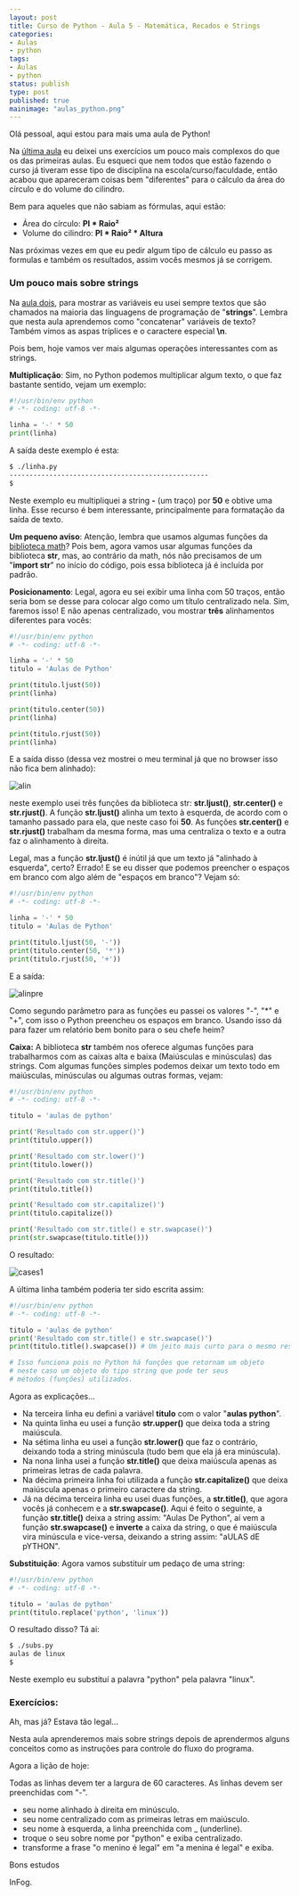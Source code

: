```yaml
---
layout: post
title: Curso de Python - Aula 5 - Matemática, Recados e Strings
categories:
- Aulas
- python
tags:
- Aulas
- python
status: publish
type: post
published: true
mainimage: "aulas_python.png"
---
```


Olá pessoal, aqui estou para mais uma aula de Python!

Na [última aula](/aulas/python/2008/11/16/curso-de-python-aula-4-mais-numeros-e-a-biblioteca-math.html) eu deixei uns exercícios um pouco mais complexos do que os das primeiras aulas. Eu esqueci que nem todos que estão fazendo o curso já tiveram esse tipo de disciplina na escola/curso/faculdade, então acabou que apareceram coisas bem "diferentes" para o cálculo da área do círculo e do volume do cilindro.

Bem para aqueles que não sabiam as fórmulas, aqui estão:

- Área do círculo: **PI * Raio²**
- Volume do cilindro: **PI * Raio² * Altura**

Nas próximas vezes em que eu pedir algum tipo de cálculo eu passo as formulas e também os resultados, assim vocês mesmos já se corrigem.

### Um pouco mais sobre strings

Na [aula dois](/aulas/python/2008/11/02/curso-de-python-aula-2-conceitos-e-variaveis.html), para mostrar as variáveis eu usei sempre textos que são chamados na maioria das linguagens de programação de "**strings**". Lembra que nesta aula aprendemos como "concatenar" variáveis de texto? Também vimos as aspas tríplices e o caractere especial **\n**.

Pois bem, hoje vamos ver mais algumas operações interessantes com as strings.

**Multiplicação**: Sim, no Python podemos multiplicar algum texto, o que faz bastante sentido, vejam um exemplo:

```python
#!/usr/bin/env python
# -*- coding: utf-8 -*-

linha = '-' * 50
print(linha)
```

A saída deste exemplo é esta:

```sh
$ ./linha.py
--------------------------------------------------
$
```

Neste exemplo eu multipliquei a string **-** (um traço) por **50** e obtive uma linha. Esse recurso é bem interessante, principalmente para formatação da saída de texto.

**Um pequeno aviso**: Atenção, lembra que usamos algumas funções da [biblioteca math](/aulas/python/2008/11/16/curso-de-python-aula-4-mais-numeros-e-a-biblioteca-math.html)? Pois bem, agora vamos usar algumas funções da biblioteca **str**, mas, ao contrário da math, nós não precisamos de um "**import str**" no início do código, pois essa biblioteca já é incluída por padrão.

**Posicionamento**: Legal, agora eu sei exibir uma linha com 50 traços, então seria bom se desse para colocar algo como um título centralizado nela. Sim, faremos isso! E não apenas centralizado, vou mostrar **três** alinhamentos diferentes para vocês:

```python
#!/usr/bin/env python
# -*- coding: utf-8 -*-

linha = '-' * 50
titulo = 'Aulas de Python'

print(titulo.ljust(50))
print(linha)

print(titulo.center(50))
print(linha)

print(titulo.rjust(50))
print(linha)
```

E a saída disso (dessa vez mostrei o meu terminal já que no browser isso não fica bem alinhado):

![alin](http://evaldojunior.com.br/blog/wp-content/uploads/2008/11/alin.png)

neste exemplo usei três funções da biblioteca str: **str.ljust()**, **str.center()** e **str.rjust()**. A função **str.ljust()** alinha um texto à esquerda, de acordo com o tamanho passado para ela, que neste caso foi **50**. As funções **str.center()** e **str.rjust()** trabalham da mesma forma, mas uma centraliza o texto e a outra faz o alinhamento à direita.

Legal, mas a função **str.ljust()** é inútil já que um texto já "alinhado à esquerda", certo? Errado! E se eu disser que podemos preencher o espaços em branco com algo além de "espaços em branco"? Vejam só:

```python
#!/usr/bin/env python
# -*- coding: utf-8 -*-

linha = '-' * 50
titulo = 'Aulas de Python'

print(titulo.ljust(50, '-'))
print(titulo.center(50, '*'))
print(titulo.rjust(50, '+'))
```

E a saída:

![alinpre](http://evaldojunior.com.br/blog/wp-content/uploads/2008/11/alin_pre.png)

Como segundo parâmetro para as funções eu passei os valores "-", "*" e "+", com isso o Python preencheu os espaços em branco. Usando isso dá para fazer um relatório bem bonito para o seu chefe heim?

**Caixa:** A biblioteca **str** também nos oferece algumas funções para trabalharmos com as caixas alta e baixa (Maiúsculas e minúsculas) das strings. Com algumas funções simples podemos deixar um texto todo em maiúsculas, minúsculas ou algumas outras formas, vejam:

```python
#!/usr/bin/env python
# -*- coding: utf-8 -*-

titulo = 'aulas de python'

print('Resultado com str.upper()')
print(titulo.upper())

print('Resultado com str.lower()')
print(titulo.lower())

print('Resultado com str.title()')
print(titulo.title())

print('Resultado com str.capitalize()')
print(titulo.capitalize())

print('Resultado com str.title() e str.swapcase()')
print(str.swapcase(titulo.title()))
```

O resultado:

![cases1](http://evaldojunior.com.br/blog/wp-content/uploads/2008/11/cases1.png)

A última linha também poderia ter sido escrita assim:

```python
#!/usr/bin/env python
# -*- coding: utf-8 -*-

titulo = 'aulas de python'
print('Resultado com str.title() e str.swapcase()')
print(titulo.title().swapcase()) # Um jeito mais curto para o mesmo resultado

# Isso funciona pois no Python há funções que retornam um objeto
# neste caso um objeto do tipo string que pode ter seus
# métodos (funções) utilizados.
```

Agora as explicações...

- Na terceira linha eu defini a variável **titulo** com o valor "**aulas python**".
- Na quinta linha eu usei a função **str.upper()** que deixa toda a string maiúscula.
- Na sétima linha eu usei a função **str.lower()** que faz o contrário, deixando toda a string minúscula (tudo bem que ela já era minúscula).
- Na nona linha usei a função **str.title()** que deixa maiúscula apenas as primeiras letras de cada palavra.
- Na décima primeira linha foi utilizada a função **str.capitalize()** que deixa maiúscula apenas o primeiro caractere da string.
- Já na décima terceira linha eu usei duas funções, a **str.title()**, que agora vocês já conhecem e a **str.swapcase()**. Aqui é feito o seguinte, a função **str.title()** deixa a string assim: "Aulas De Python", aí vem a função **str.swapcase()** e **inverte** a caixa da string, o que é maiúscula vira minúscula e vice-versa, deixando a string assim: "aULAS dE pYTHON".

**Substituição**: Agora vamos substituir um pedaço de uma string:

```python
#!/usr/bin/env python
# -*- coding: utf-8 -*-

titulo = 'aulas de python'
print(titulo.replace('python', 'linux'))
```

O resultado disso? Tá ai:

```sh
$ ./subs.py
aulas de linux
$
```

Neste exemplo eu substituí a palavra "python" pela palavra "linux".

### Exercícios:

Ah, mas já? Estava tão legal...

Nesta aula aprenderemos mais sobre strings depois de aprendermos alguns conceitos como as instruções para controle do fluxo do programa.

Agora a lição de hoje:

Todas as linhas devem ter a largura de 60 caracteres. As linhas devem ser preenchidas com "-".

- seu nome alinhado à direita em minúsculo.
- seu nome centralizado com as primeiras letras em maiúsculo.
- seu nome à esquerda, a linha preenchida com _ (underline).
- troque o seu sobre nome por "python" e exiba centralizado.
- transforme a frase "o menino é legal" em "a menina é legal" e exiba.

Bons estudos

InFog.
